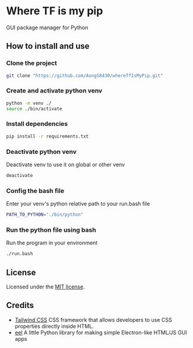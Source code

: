 # Where TF is my pip
GUI package manager for Python

## How to install and use

### Clone the project

```bash
git clone "https://github.com/AungS8430/whereTfIsMyPip.git"
```

### Create and activate python venv

```bash
python -m venv ./
source ./bin/activate
```

### Install dependencies

```bash
pip install -r requirements.txt
```

### Deactivate python venv 
Deactivate venv to use it on global or other venv

```bash
deactivate
```
### Config the bash file
Enter your venv's python relative path to your run.bash file

```bash
PATH_TO_PYTHON="./bin/python"
```


### Run the python file using bash
Run the program in your environment

```bash
./run.bash
```

## License


Licensed under the [MIT license](https://github.com/AungS8430/whereTfIsMyPip/blob/main/LICENSE).

## Credits

* [Tailwind CSS](https://tailwindcss.com/) CSS framework that allows developers to use CSS properties directly inside HTML.
* [eel](https://github.com/python-eel/Eel) A little Python library for making simple Electron-like HTML/JS GUI apps
